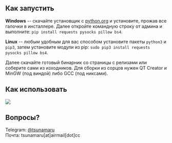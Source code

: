 ## Как запустить
**Windows** -- скачайте установщик с [python.org](https://python.org/) и установите, прожав все галочки в инсталлере. Далее откройте командную строку от админа и выполните: `pip install requests pysocks pillow bs4`.  

**Linux** -- любым удобным для вас способом установите пакеты `python3` и `pip3`, затем установите модули из pip: `sudo pip3 install requests pysocks pillow bs4`.  

Далее скачайте готовый бинарник со страницы с релизами или соберите сами из изходников. Для сборки из сорцов нужен QT Creator и MinGW (под виндой) либо GCC (под никсами).

## Как использовать
![](https://i.imgur.com/Zodw6ks.jpg)

## Вопросы?
Telegram: [@tsunamaru](https://t.me/tsunamaru)  
Почта: tsunamaru[at]airmail[dot]cc